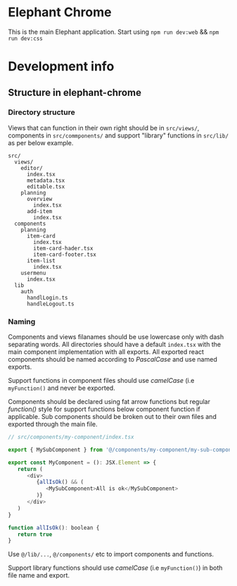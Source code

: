 # Elephant Chrome

This is the main Elephant application. Start using `npm run dev:web` && `npm run dev:css`

# Development info

## Structure in **elephant-chrome**

### Directory structure

Views that can function in their own right should be in `src/views/`, components in `src/commponents/` and support "library" functions in `src/lib/` as per below example.

```
src/
  views/
    editor/
      index.tsx
      metadata.tsx
      editable.tsx
    planning
      overview
        index.tsx
      add-item
        index.tsx
  components
    planning
      item-card
        index.tsx
        item-card-hader.tsx
        item-card-footer.tsx
      item-list
        index.tsx
    usermenu
      index.tsx
  lib
    auth
      handlLogin.ts
      handleLogout.ts
```

### Naming
Components and views filanames should be use lowercase only with dash separating words. All directories should have a default `index.tsx` with the main component implementation with all exports. All exported react components should be named according to _PascalCase_ and use named exports.

Support functions in component files should use _camelCase_ (i.e `myFunction()` and never be exported.

Components should be declared using fat arrow functions but regular _function()_ style for support functions below component function if applicable. Sub components should be broken out to their own files and exported through the main file.

```js
// src/components/my-component/index.tsx

export { MySubComponent } from '@/components/my-component/my-sub-component'

export const MyComponent = (): JSX.Element => {
   return (
      <div>
         {allIsOk() && (
            <MySubComponent>All is ok</MySubComponent>
         )}
      </div>
   )
}

function allIsOk(): boolean {
   return true
}
```

Use `@/lib/...`, `@/components/` etc to import components and functions.

Support library functions should use _camelCase_ (i.e `myFunction()`) in both file name and export.